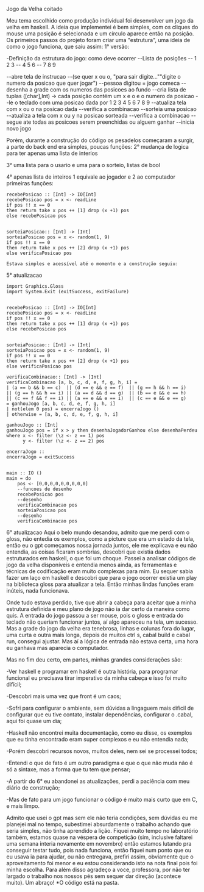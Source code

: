 Jogo da Velha coitado

Meu tema escolhido como produção individual foi desenvolver um jogo da velha em haskell.
A ideia que implementei é bem simples, com os cliques do mouse uma posição é selecionada e um círculo aparece então na posição.
Os primeiros passos do projeto foram criar uma "estrutura", uma ideia de como o jogo funciona, que saiu assim:
1° versão:

-Definição da estrutura do jogo: como deve ocorrer
--Lista de posições
--  1  2  3
--  4  5  6
--  7  8  9

--abre tela de instrucao
--(se quer x ou o, "para sair digite...""digite o numero da posicao que quer jogar")
--pessoa digitou = jogo comeca
--desenha a grade com os numeros das posicoes ao fundo
--cria lista de tuplas ([char],Int) -> cada posição contém um x e o e o numero da posicao
--le o teclado com uma posicao dada por 1 2 3 4 5 6 7 8 9
--atualiza tela com x ou o na posicao dada
--verifica a combinacao
--sorteia uma posicao
--atualiza a tela com x ou y na posicao sorteada
--verifica a combinacao
--segue ate todas as posicoes serem preenchidas ou alguem ganhar
--inicia novo jogo

Porém, durante a construção do código os pesadelos começaram a surgir, a parte do back end era simples, poucas funções:
2° mudança de logica para ter apenas uma lista de interios

3° uma lista para o usario e uma para o sorteio, listas de bool

4° apenas lista de inteiros 1 equivale ao jogador e 2 ao computador
primeiras funções:
```
recebePosicao :: [Int] -> IO[Int]
recebePosicao pos = x <- readLine
if pos !! x == 0
then return take x pos ++ [1] drop (x +1) pos
else recebePosicao pos


sorteiaPosicao:: [Int] -> [Int]
sorteiaPosicao pos = x <- random(1, 9)
if pos !! x == 0
then return take x pos ++ [2] drop (x +1) pos
else verificaPosicao pos

Estava simples e acessível até o momento e a construção seguiu:
```
5° atualizacao
```
import Graphics.Gloss
import System.Exit (exitSuccess, exitFailure)


recebePosicao :: [Int] -> IO[Int]
recebePosicao pos = x <- readLine
if pos !! x == 0
then return take x pos ++ [1] drop (x +1) pos
else recebePosicao pos


sorteiaPosicao:: [Int] -> [Int]
sorteiaPosicao pos = x <- random(1, 9)
if pos !! x == 0
then return take x pos ++ [2] drop (x +1) pos
else verificaPosicao pos

verificaCombinacao:: [Int] -> [Int]
verificaCombinacao [a, b, c, d, e, f, g, h, i] = 
| (a == b && b == c)  || (d == e && e == f)  || (g == h && h == i)   
|| (g == h && h == i) || (a == d && d == g)  || (b == e && e == h) 
|| (c == f && f == i) || (a == e && e == i)  || (c == e && e == g)
= ganhouJogo [a, b, c, d, e, f, g, h, i]
| not(elem 0 pos) = encerraJogo ()
| otherwise = [a, b, c, d, e, f, g, h, i]

ganhouJogo :: [Int]
ganhouJogo pos = if x > y then desenhaJogadorGanhou else desenhaPerdeu
where x <- filter (\z <- z == 1) pos
      y <- filter (\z <- z == 2) pos

encerraJogo :: 
encerraJogo = exitSuccess


main :: IO ()
main = do
    pos <- [0,0,0,0,0,0,0,0,0]
    --funcoes de desenho
    recebePosicao pos
    --desenho
    verificaCombinacao pos
    sorteiaPosicao pos
    --desenho
    verificaCombinacao pos
```
6° atualizacao
Aqui o belo mundo desandou, admito que me perdi com o gloss, não entedia os exemplos, como a picture que era um estado da tela, então eu o gpt começamos nossa jornada juntos, ele me explicava e eu não entendia, as coisas ficaram sombrias, descobri que existia dados estruturados em haskell, o que foi um choque. Passei a analisar códigos de jogo da velha disponíveis e entendia menos ainda, as ferramentas e técnicas de codificação eram muito complexas para mim. Eu sequer sabia fazer um laço em haskell e descobri que para o jogo ocorrer existia um play na biblioteca gloss para atualizar a tela. Então minhas lindas funções eram inúteis, nada funcionava. 

Onde tudo estava perdido, tive que abrir a cabeça para aceitar que a minha estrutura definida e meu plano de jogo não ia dar certo da maneira como quis.
A entrada do jogo passou a ser mouse, pois o gloss e entrada do teclado não queriam funcionar juntos, aí algo apareceu na tela, um sucesso. Mas a grade do jogo da velha era tenebrosa, linhas e colunas fora do lugar, uma curta e outra mais longa, depois de muitos ctrl s, cabal build e cabal run, consegui ajustar. Mas aí a lógica de entrada não estava certa, uma hora eu ganhava mas aparecia o computador.

Mas no fim deu certo, em partes, minhas grandes considerações são:

-Ver haskell e programar em haskell é outra história, para programar funcional eu precisava tirar imperativo da minha cabeça e isso foi muito difícil;

-Descobri mais uma vez que front é um caos;

-Sofri para configurar o ambiente, sem dúvidas a lingaguem mais dificil de configurar que eu tive contato, instalar dependências, configurar o .cabal, 
aqui foi quase um dia;

-Haskell não encontrei muita documentação, como eu disse, os exemplos que eu tinha encontrado eram super complexos e eu não entendia nada;

-Porém descobri recursos novos, muitos deles, nem sei se processei todos;

-Entendi o que de fato é um outro paradigma e que o que não muda não é só a sintaxe, mas a forma que tu tem que pensar;

-A partir do 6° eu abandonei as atualizações, perdi a paciência com meu diário de construção;

-Mas de fato para um jogo funcionar o código é muito mais curto que em C, e mais limpo.

Admito que usei o gpt mas sem ele não teria condições, sem dúvidas eu me planejei mal no tempo, subestimei absurdamente o trabalho achando que seria simples, não tinha aprendido a lição. Fiquei muito tempo no laboratório também, estamos quase na véspera de competição (sim, inclusive faltarei uma semana interia novamente em novembro) então estamos lutando pra conseguir testar tudo, pois nada funciona, então fiquei num ponto que ou eu usava ia para ajudar, ou não entregava, prefiri assim, obviamente que o aproveitamento foi menor e eu estou considerando isto na nota final pois foi minha escolha.
Para além disso agradeço a voce, professora, por não ter largado o trabalho nos nossos pés sem sequer dar direção (acontece muito). Um abraço!
*O código está na pasta.

